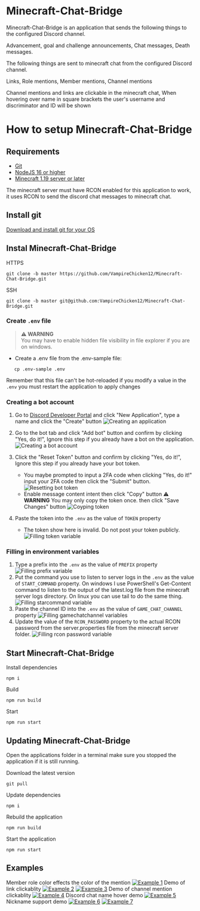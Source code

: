 # Minecraft-Chat-Bridge

Minecraft-Chat-Bridge is an application that sends the following things to the configured Discord channel.

Advancement, goal and challenge announcements, Chat messages, Death messages.

The following things are sent to minecraft chat from the configured Discord channel.

Links, Role mentions, Member mentions, Channel mentions

Channel mentions and links are clickable in the minecraft chat, When hovering over name in square brackets the user's username and discriminator and ID will be shown

# How to setup Minecraft-Chat-Bridge

## Requirements

- [Git](https://git-scm.com/downloads)
- [NodeJS 16 or higher](https://nodejs.org/en/download/)
- [Minecraft 1.19 server or later](https://www.minecraft.net/en-us/download/server)

The minecraft server must have RCON enabled for this application to work, it uses RCON to send the discord chat messages to minecraft chat.

## Install git

[Download and install git for your OS](https://git-scm.com/download)

## Instal Minecraft-Chat-Bridge

HTTPS

```
git clone -b master https://github.com/VampireChicken12/Minecraft-Chat-Bridge.git
```

SSH

```
git clone -b master git@github.com:VampireChicken12/Minecraft-Chat-Bridge.git
```

### Create `.env` file

> **⚠ WARNING**  
> You may have to enable hidden file visibility in file explorer if you are on windows.

- Create a .env file from the .env-sample file:

```
   cp .env-sample .env
```

Remember that this file can't be hot-reloaded if you modify a value in the `.env` you must restart the application to apply changes

### Creating a bot account

1. Go to [Discord Developer Portal](https://discord.com/developers/applications/) and click "New Application", type a name and click the "Create" button
   ![Creating an application](https://img.hikari-bot.com/3VyEBBGaA.png)
2. Go to the bot tab and click "Add bot" button and confirm by clicking "Yes, do it!", Ignore this step if you already have a bot on the application.
   ![Creating a bot account](https://img.hikari-bot.com/yhgkcwIZW.png)
3. Click the "Reset Token" button and confirm by clicking "Yes, do it!", Ignore this step if you already have your bot token.

   - You maybe prompted to input a 2FA code when clicking "Yes, do it!" input your 2FA code then click the "Submit" button.
     ![Resetting bot token](https://img.hikari-bot.com/FEhtMyysc.png)
   - Enable message content intent then click "Copy" button **⚠ WARNING** You may only copy the token once. then click "Save Changes" button ![Coyping token](https://img.hikari-bot.com/sPYLfYEbD.png)

4. Paste the token into the `.env` as the value of `TOKEN` property
   - The token show here is invalid. Do not post your token publicly.
     ![Filling token variable](https://img.hikari-bot.com/iF9ZAsAaK.png)

### Filling in environment variables

1. Type a prefix into the `.env` as the value of `PREFIX` property
   ![Filling prefix variable](https://img.hikari-bot.com/ad6GD0mub.png)
2. Put the command you use to listen to server logs in the `.env` as the value of `START_COMMAND` property. On windows I use PowerShell's Get-Content command to listen to the output of the latest.log file from the minecraft server logs directory. On linux you can use tail to do the same thing.
   ![Filling starcommand variable](https://img.hikari-bot.com/bZ5OX99a3.png)
3. Paste the channel ID into the `.env` as the value of `GAME_CHAT_CHANNEL` property
   ![Filling gamechatchannel variables](https://img.hikari-bot.com/q8fAKTBrN.png)
4. Update the value of the `RCON_PASSWORD` property to the actual RCON password from the server.properties file from the minecraft server folder.
   ![Filling rcon password variable](https://img.hikari-bot.com/xAEcbAXW3.png)

## Start Minecraft-Chat-Bridge

Install dependencies

```
npm i
```

Build

```
npm run build
```

Start

```
npm run start
```

## Updating Minecraft-Chat-Bridge

Open the applications folder in a terminal make sure you stopped the application if it is still running.

Download the latest version

```
git pull
```

Update dependencies

```
npm i
```

Rebuild the application

```
npm run build
```

Start the application

```
npm run start
```

## Examples

Member role color effects the color of the mention
[![Example 1](https://img.hikari-bot.com/FjDwqCXrc.png)](https://img.hikari-bot.com/FjDwqCXrc.png)
Demo of link clickablity
[![Example 2](https://img.hikari-bot.com/G8bzIhVuJ.png)](https://img.hikari-bot.com/G8bzIhVuJ.png)
[![Example 3](https://img.hikari-bot.com/DfCLYv1QA.png)](https://img.hikari-bot.com/DfCLYv1QA.png)
Demo of channel mention clickablity
[![Example 4](https://img.hikari-bot.com/kkcKGZhXB.png)](https://img.hikari-bot.com/kkcKGZhXB.png)
Discord chat name hover demo
[![Example 5](https://img.hikari-bot.com/Yw35SUARi.png)](https://img.hikari-bot.com/Yw35SUARi.png)
Nickname support demo
[![Example 6](https://img.hikari-bot.com/kWb5Dr8tz.png)](https://img.hikari-bot.com/kWb5Dr8tz.png)
[![Example 7](https://img.hikari-bot.com/c2VjtWRxA.png)](https://img.hikari-bot.com/c2VjtWRxA.png)
